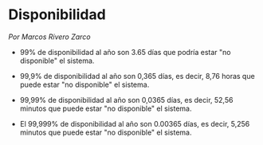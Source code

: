 # Disponibilidad
*Por Marcos Rivero Zarco*

* 99% de disponibilidad al año son 3.65 días que podría estar "no disponible" el sistema.

* 99,9% de disponibilidad al año son 0,365 días, es decir, 8,76 horas que puede estar "no disponible" el sistema.

* 99,99% de disponibilidad al año son 0,0365 días, es decir, 52,56 minutos que puede estar "no disponible" el sistema.

* El 99,999% de disponibilidad al año son 0.00365 días, es decir, 5,256 minutos que puede estar "no disponible" el sistema.

